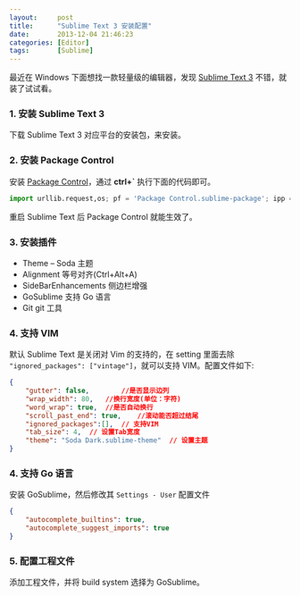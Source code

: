 ```yaml
---
layout:     post
title:      "Sublime Text 3 安装配置"
date:       2013-12-04 21:46:23
categories: [Editor]
tags:       [Sublime]
---
```


最近在 Windows 下面想找一款轻量级的编辑器，发现 [Sublime Text 3](http://www.sublimetext.com/3) 不错，就装了试试看。
<!--more-->

### 1. 安装 Sublime Text 3

下载 Sublime Text 3 对应平台的安装包，来安装。

### 2. 安装 Package Control

安装 [Package Control](https://sublime.wbond.net/installation)，通过 __ctrl+\`__ 执行下面的代码即可。

```python
import urllib.request,os; pf = 'Package Control.sublime-package'; ipp = sublime.installed_packages_path(); urllib.request.install_opener( urllib.request.build_opener( urllib.request.ProxyHandler()) ); open(os.path.join(ipp, pf), 'wb').write(urllib.request.urlopen( 'http://sublime.wbond.net/' + pf.replace(' ','%20')).read())
```

重启 Sublime Text 后 Package Control 就能生效了。

### 3. 安装插件

- Theme – Soda 主题
- Alignment 等号对齐(Ctrl+Alt+A)
- SideBarEnhancements 侧边栏增强
- GoSublime 支持 Go 语言
- Git git 工具

### 4. 支持 VIM

默认 Sublime Text 是关闭对 Vim 的支持的，在 setting 里面去除 `"ignored_packages": ["vintage"]`，就可以支持 VIM。配置文件如下:

```json
{
	"gutter": false, 		//是否显示边列
	"wrap_width": 80, 	//换行宽度(单位：字符)
	"word_wrap": true,	//是否自动换行
	"scroll_past_end": true,	//滚动能否超过结尾
	"ignored_packages":[],	// 支持VIM
	"tab_size": 4,	// 设置Tab宽度
	"theme": "Soda Dark.sublime-theme"	// 设置主题
}
```

### 4. 支持 Go 语言

安装 GoSublime，然后修改其 `Settings - User` 配置文件

```json
{
    "autocomplete_builtins": true,
    "autocomplete_suggest_imports": true
}
```

### 5. 配置工程文件

添加工程文件，并将 build system 选择为 GoSublime。
